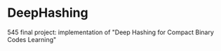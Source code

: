 # DeepHashing
545 final project: implementation of "Deep Hashing for Compact Binary Codes Learning"
